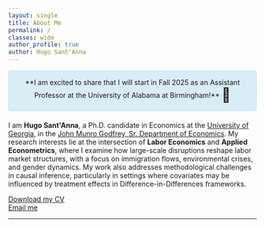 ```yaml
---
layout: single
title: About Me
permalink: /
classes: wide
author_profile: true
author: Hugo Sant'Anna
---
```


<div style="background-color: #d9edf7; padding: 15px; border: 1px solid #bce8f1; border-radius: 4px; text-align: center; margin-bottom: 20px;">
  <span style="vertical-align: middle;">**I am excited to share that I will start in Fall 2025 as an Assistant Professor at the University of Alabama at Birmingham!**</span>
    <span style="font-size: 2em; vertical-align: middle;">🐲</span>
</div>

I am **Hugo Sant'Anna**, a Ph.D. candidate in Economics at the [University of Georgia](https://www.uga.edu/), in the [John Munro Godfrey, Sr. Department of Economics](https://www.terry.uga.edu/economics/). My research interests lie at the intersection of **Labor Economics** and **Applied Econometrics**, where I examine how large-scale disruptions reshape labor market structures, with a focus on immigration flows, environmental crises, and gender dynamics. My work also addresses methodological challenges in causal inference, particularly in settings where covariates may be influenced by treatment effects in Difference-in-Differences frameworks.

[Download my CV](files/hsantannaCV.pdf)  
[Email me](mailto:hsantanna@uga.edu)

---
